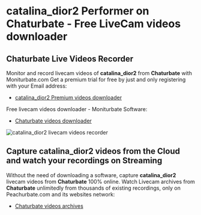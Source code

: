 # catalina_dior2 Performer on Chaturbate - Free LiveCam videos downloader

## Chaturbate Live Videos Recorder

Monitor and record livecam videos of **catalina_dior2** from **Chaturbate** with Moniturbate.com
Get a premium trial for free by just and only registering with your Email address:
* [catalina_dior2 Premium videos downloader](https://moniturbate.com/request-demo-licence-key.html)

Free livecam videos downloader - Moniturbate Software:
* [Chaturbate videos downloader](https://moniturbate.com/moniturbate-download-software.html)

![catalina_dior2 livecam videos recorder](https://peachurnet.com/templates/moniturbate-software.png)


## Capture catalina_dior2 videos from the Cloud and watch your recordings on Streaming

Without the need of downloading a software, capture **catalina_dior2** livecam videos from **Chaturbate** 100% online.
Watch Livecam archives from **Chaturbate** unlimitedly from thousands of existing recordings, only on Peachurbate.com and its websites network:
* [Chaturbate videos archives](https://peachurnet.com/)